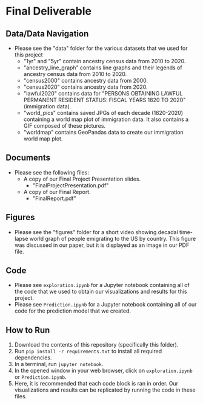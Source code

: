 # Final Deliverable

## Data/Data Navigation
- Please see the "data" folder for the various datasets that we used for this project
	- "1yr" and "5yr" contain ancestry census data from 2010 to 2020.
	- "ancestry_line_graph" contains line graphs and their legends of ancestry census data from 2010 to 2020.
	- "census2000" contains ancestry data from 2000.
	- "census2020" contains ancestry data from 2020.
	- "lawful2020" contains data for "PERSONS OBTAINING LAWFUL PERMANENT RESIDENT STATUS: FISCAL YEARS 1820 TO 2020" (immigration data).
	- "world_pics" contains saved JPGs of each decade (1820-2020) containing a world map plot of immigration data. It also contains a GIF composed of these pictures.
	- "worldmap" contains GeoPandas data to create our immigration world map plot.

## Documents
- Please see the following files:
	- A copy of our Final Project Presentation slides.
		- "FinalProjectPresentation.pdf"
	- A copy of our Final Report.
		- "FinalReport.pdf"

## Figures
- Please see the "figures" folder for a short video showing decadal time-lapse world graph of people emigrating to the US by country. This figure was discussed in our paper, but it is displayed as an image in our PDF file.

## Code
- Please see `exploration.ipynb` for a Jupyter notebook containing all of the code that we used to obtain our visualizations and results for this project.
- Please see `Prediction.ipynb` for a Jupyter notebook containing all of our code for the prediction model that we created.

## How to Run
1. Download the contents of this repository (specifically this folder).
2. Run `pip install -r requirements.txt` to install all required dependencies.
3. In a terminal, run `jupyter notebook`.
4. In the opened window in your web browser, click on `exploration.ipynb` or `Prediction.ipynb`.
5. Here, it is recommended that each code block is ran in order. Our visualizations and results can be replicated by running the code in these files.
